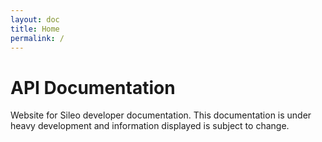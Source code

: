 ```yaml
---
layout: doc
title: Home
permalink: /
---
```

# API Documentation
Website for Sileo developer documentation. This documentation is under heavy development and information displayed is subject to change.